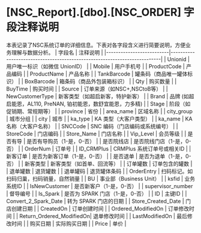 # [NSC_Report].[dbo].[NSC_ORDER] 字段注释说明
本表记录了NSC系统订单的详细信息。下表对各字段含义进行简要说明，方便业务理解与数据分析。
| 字段名                   | 注释说明                                                                 |
|--------------------------|--------------------------------------------------------------------------|
| Unionid                  | 用户唯一标识（如微信 UnionID）                                           |
| Mobile                   | 用户手机号                                                               |
| ProductCode              | 产品编码                                                                 |
| ProductName              | 产品名称                                                                 |
| TankBarcode              | 罐条码（商品唯一罐体标识）                                               |
| BoxBarcode               | 箱条码（商品外包装箱标识）                                               |
| Qty                      | 购买数量                                                                 |
| BuyTime                  | 购买时间                                                                 |
| Source                   | 订单来源（如NSC+,NSCtoB等）                                               |
| NewCustomerType          | 新客类型（如超启新客，特护新客）                                           |
| Brand                    | 品牌 (如超启能恩，AL110, PreNAN, 铂初能恩，数舒宜能恩，力多精)             |
| Stage                    | 阶段（如促销期、常规期等）                                               |
| province                 | 省份                                                                     |
| area_name                | 区域名称                                                                 |
| city_group               | 城市分组                                                                 |
| city                     | 城市                                                                     |
| ka_type                  | KA 类型（大客户类型）                                                     |
| ka_name                  | KA 名称（大客户名称）                                                     |
| SNCCode                  | SNC 编码（门店编码或系统编号）                                            |
| StoreCode                | 门店编码                                                                 |
| Store_Name               | 门店名称                                                                 |
| Vip_Level                | 会员等级                                                                 |
| 是否有导                 | 是否有导购员（1-是，0-否）                                               |
| 是否院线店               | 是否院线门店（1-是，0-否）                                               |
| OrderNum                 | 订单号                                                                   |
| ID_CRMPlus               | CRMPlus 系统订单号或相关ID                                               |
| 新客订单                 | 是否为新客订单（1-是，0-否）                                             |
| 是否退单                 | 是否为退单（1-是，0-否）                                                 |
| 新客类型                 | 新客类型（如首单、回流等）                                               |
| 订单罐数                 | 订单包含的罐数                                                           |
| 退单罐数                 | 退货罐数                                                                 |
| 退单罐码                 | 退货罐体条码                                                             |
| OrderEntry               | 扫码标记。如扫码归巢，扫码销量，自然销量                                   |
| BU                       | 事业部（Business Unit）                                                  |
| ksfid                    | 业务系统ID                                                               |
| IsNewCustomer            | 是否新客户（1-是，0-否）                                                 |
| supervisor_number        | 督导编号                                                                 |
| Is_Spark                 | 是否为 SPARK 门店（1-是，0-否）                                          |
| ID                       | 主键ID                                                                   |
| Convert_2_Spark_Date     | 转为 SPARK 门店的日期                                                    |
| Store_Created_Date       | 门店创建日期                                                             |
| CreatedOn                | 订单创建时间                                                             |
| Ordered_ModifiedOn       | 订单修改时间                                                             |
| Return_Ordered_ModifiedOn| 退单修改时间                                                             |
| LastModifiedOn           | 最后修改时间                                                             |
| 购买日期                 | 实际购买日期                                                             |
| Price                    | 单价                                                                     |
